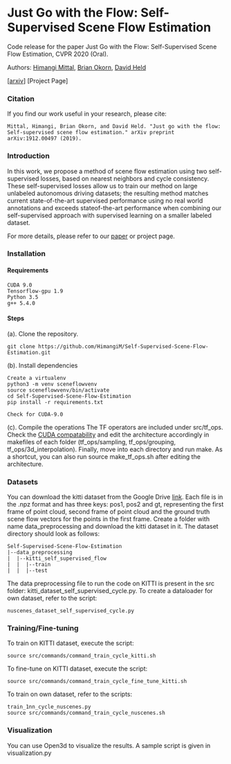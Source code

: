 # Just Go with the Flow: Self-Supervised Scene Flow Estimation

Code release for the paper Just Go with the Flow: Self-Supervised Scene Flow Estimation, CVPR 2020 (Oral).

Authors: [Himangi Mittal](https://github.com/HimangiM), [Brian Okorn](https://github.com/bokorn), [David Held](https://github.com/davheld)

[[arxiv](https://arxiv.org/pdf/1912.00497.pdf)] [Project Page]

### Citation
If you find our work useful in your research, please cite:
```
Mittal, Himangi, Brian Okorn, and David Held. "Just go with the flow: Self-supervised scene flow estimation." arXiv preprint arXiv:1912.00497 (2019).
```

### Introduction
In this work, we propose a method of scene flow estimation using two self-supervised losses, based on nearest neighbors and cycle consistency. These self-supervised losses allow us to train our method on large unlabeled autonomous driving datasets; the resulting method matches current state-of-the-art supervised performance using no real world annotations and exceeds stateof-the-art performance when combining our self-supervised approach with supervised learning on a smaller labeled dataset.

For more details, please refer to our [paper](https://arxiv.org/pdf/1912.00497.pdf) or project page.

### Installation 
#### Requirements
   ```
   CUDA 9.0  
   Tensorflow-gpu 1.9
   Python 3.5
   g++ 5.4.0
   ```
#### Steps
  (a). Clone the repository.
  ```
  git clone https://github.com/HimangiM/Self-Supervised-Scene-Flow-Estimation.git
  ```
  (b). Install dependencies
  ```
  Create a virtualenv
  python3 -m venv sceneflowvenv
  source sceneflowvenv/bin/activate
  cd Self-Supervised-Scene-Flow-Estimation
  pip install -r requirements.txt
  ```
  ```
  Check for CUDA-9.0
  ```
  (c). Compile the operations
  The TF operators are included under src/tf_ops. Check the [CUDA compatability](https://en.wikipedia.org/wiki/CUDA#GPUs_supported) and edit the architecture accordingly in makefiles of each folder (tf_ops/sampling, tf_ops/grouping, tf_ops/3d_interpolation). Finally, move into each directory and run make. As a shortcut, you can also run source make_tf_ops.sh after editing the architecture.
    
### Datasets
   You can download the kitti dataset from the Google Drive [link](https://drive.google.com/drive/u/1/folders/1WNqrfUBR-EdN2ns_0D3FIdJBAPmFkaOo). Each file is in the .npz format and has three keys: pos1, pos2 and gt, representing the first frame of point cloud, second frame of point cloud and the ground truth scene flow vectors for the points in the first frame. Create a folder with name data_preprocessing and download the kitti dataset in it. The dataset directory should look as follows:
   ```
   Self-Supervised-Scene-Flow-Estimation
   |--data_preprocessing
   |  |--kitti_self_supervised_flow
   |  |  |--train
   |  |  |--test
   ```
   The data preprocessing file to run the code on KITTI is present in the src folder: kitti_dataset_self_supervised_cycle.py. 
   To create a dataloader for own dataset, refer to the script:
   ```
   nuscenes_dataset_self_supervised_cycle.py
   ```
   
### Training/Fine-tuning
   To train on KITTI dataset, execute the script:
   ```
   source src/commands/command_train_cycle_kitti.sh
   ```
   To fine-tune on KITTI dataset, execute the script:
   ```
   source src/commands/command_train_cycle_fine_tune_kitti.sh
   ```
   To train on own dataset, refer to the scripts:
   ```
   train_1nn_cycle_nuscenes.py
   source src/commands/command_train_cycle_nuscenes.sh
   ```
   
### Visualization
You can use Open3d to visualize the results. A sample script is given in visualization.py
   
   
    
